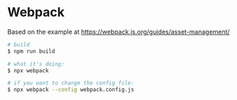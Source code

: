 Webpack
=======

Based on the example at https://webpack.js.org/guides/asset-management/

```sh
# build
$ npm run build

# what it's doing:
$ npx webpack

# if you want to change the config file:
$ npx webpack --config webpack.config.js
```
